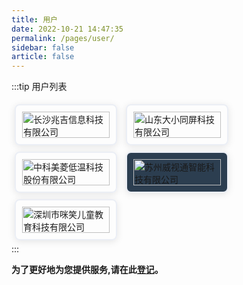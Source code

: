 ```yaml
---
title: 用户
date: 2022-10-21 14:47:35
permalink: /pages/user/
sidebar: false
article: false
---
```


<style>
  .link {
    width: 10em;
    flex:1;
    text-align: left;
    padding: 10px;
    border: 2px solid #EBEEF5;
    box-shadow: 0 2px 12px 0 rgb(0 0 0 / 10%);
    border-radius: 8px;
    margin: 5px;
    display: inline-block;
  }
  .link img {
    height: 3em;
    width: 100%;
    object-fit: contain;
  }
</style>

:::tip 用户列表
<div class="">
    <span class="link">
        <a href="http://www.gigainfo.com.cn/" target="_blank">
            <img :src="$withBase('/img/users/gigainfo.png')" class="no-zoom hover-alt" alt="长沙兆吉信息科技有限公司">
        </a>
    </span>
	<span class="link">
		<a href="https://www.daxiaotongping.com" target="_blank">
			<img :src="$withBase('/img/users/daxiaotongping.png')" class="no-zoom hover-alt" alt="山东大小同屏科技有限公司">
		</a>
	</span>
	<span class="link">
		<a href="http://www.zkmeiling.com" target="_blank">
			<img :src="$withBase('/img/users/zkmeiling.png')" class="no-zoom hover-alt" alt="中科美菱低温科技股份有限公司">
		</a>
	</span>
	<span class="link" style="background-color: #2c3e50;">
		<a href="http://preview.vsdeep.com/" target="_blank">
			<img :src="$withBase('/img/users/vsdeep.png')" class="no-zoom hover-alt" alt="苏州威视通智能科技有限公司">
		</a>
	</span>
	<span class="link">
		<a href="https://www.mixiaoedu.com" target="_blank">
			<img :src="$withBase('/img/users/mixiaoedu.png')" class="no-zoom hover-alt" alt="深圳市咪笑儿童教育科技有限公司">
		</a>
	</span>
</div>
:::


**为了更好地为您提供服务,请在此[登记](https://gitee.com/dromara/Jpom/issues/I5JOPA)。**


